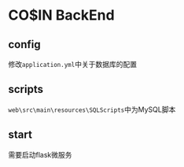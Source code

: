 # CO$IN BackEnd

## config

修改`application.yml`中关于数据库的配置

## scripts

`web\src\main\resources\SQLScripts`中为MySQL脚本

## start

需要启动flask微服务